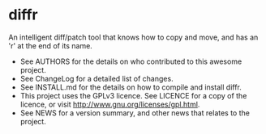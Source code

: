 diffr
=============
An intelligent diff/patch tool that knows how to copy and move, and has an 'r' at the end of its name.

* See AUTHORS for the details on who contributed to this awesome project.
* See ChangeLog for a detailed list of changes.
* See INSTALL.md for the details on how to compile and install diffr.
* This project uses the GPLv3 licence.  See LICENCE for a copy of the licence, or visit <http://www.gnu.org/licenses/gpl.html>.
* See NEWS for a version summary, and other news that relates to the project.


